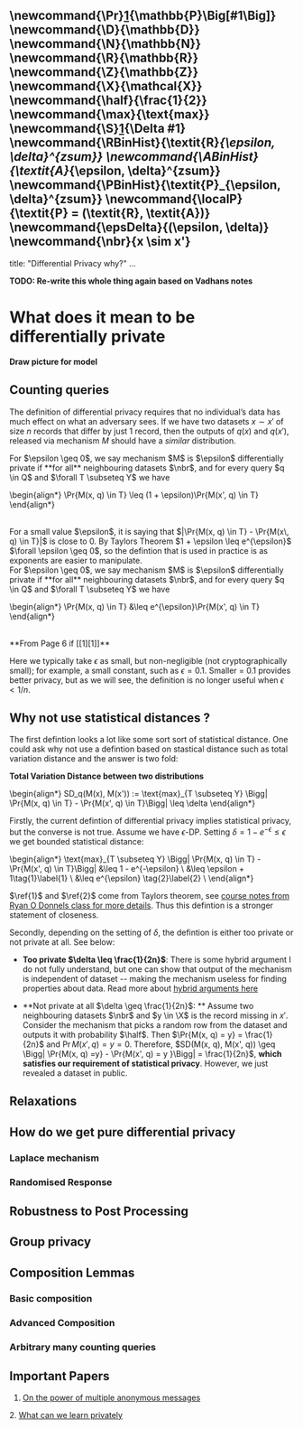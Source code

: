 \newcommand{\Pr}[1]{\mathbb{P}\Big[#1\Big]}
\newcommand{\D}{\mathbb{D}}
\newcommand{\N}{\mathbb{N}}
\newcommand{\R}{\mathbb{R}}
\newcommand{\Z}{\mathbb{Z}}
\newcommand{\X}{\mathcal{X}}
\newcommand{\half}{\frac{1}{2}}
\newcommand{\max}{\text{max}}
\newcommand{\S}[1]{\Delta #1}
\newcommand{\RBinHist}{\textit{R}_{\epsilon, \delta}^{zsum}}
\newcommand{\ABinHist}{\textit{A}_{\epsilon, \delta}^{zsum}}
\newcommand{\PBinHist}{\textit{P}_{\epsilon, \delta}^{zsum}}
\newcommand{\localP}{\textit{P} = (\textit{R}, \textit{A})}
\newcommand{\epsDelta}{(\epsilon, \delta)}
\newcommand{\nbr}{x \sim x'}
---
title: "Differential Privacy why?"
...
<div class=container>

**TODO: Re-write this whole thing again based on Vadhans notes**

# What does it mean to be differentially private

**Draw picture for model**

## Counting queries

The definition of differential privacy requires that no individual’s data has much effect on what an adversary sees. If we have two datasets $x \sim x'$ of size $n$ records that differ by just 1 record, then the outputs of $q(x)$ and $q(x')$, released via mechanism $M$ should have a *similar* distribution. 

<div class="lemma">
For $\epsilon \geq 0$, we say mechanism $M$ is $\epsilon$ differentially private if **for all** neighbouring datasets $\nbr$, and for every query $q \in Q$ and $\forall T \subseteq Y$ we have 

\begin{align*}
\Pr{M(x, q) \in T} \leq (1 + \epsilon)\Pr{M(x', q) \in T}
\end{align*} 
</div>
<br>
For a small value $\epsilon$, it is saying that $|\Pr{M(x, q) \in T} - \Pr{M(x\, q) \in T}|$ is close to 0. By Taylors Theorem $1 + \epsilon \leq e^{\epsilon}$ $\forall \epsilon \geq 0$, so the defintion that is used in practice is as exponents are easier to manipulate.

<div class="lemma">
For $\epsilon \geq 0$, we say mechanism $M$ is $\epsilon$ differentially private if **for all** neighbouring datasets $\nbr$, and for every query $q \in Q$ and $\forall T \subseteq Y$ we have 

\begin{align*}
\Pr{M(x, q) \in T} &\leq e^{\epsilon}\Pr{M(x', q) \in T}
\end{align*} 
</div>
<br>

<div class="important">
**From Page 6 if [[1][1]]**

Here we typically take $\epsilon$ as small, but non-negligible (not cryptographically small); for example, a small constant, such as $\epsilon= 0.1$. Smaller = 0.1 provides better privacy, but as we will see, the definition is no longer useful when $\epsilon < 1/n$.

</div>


## Why not use statistical distances ?

The first defintion looks a lot like some sort sort of statistical distance. One could ask why not use a defintion based on stastical distance such as total variation distance and the answer is two fold:

**Total Variation Distance between two distributions**  

\begin{align*}
SD_q(M(x), M(x')) := \text{max}_{T \subseteq Y} \Bigg| \Pr{M(x, q) \in T} - \Pr{M(x', q) \in T}\Bigg| \leq \delta
\end{align*} 


Firstly, the current defintion of differential privacy implies statistical privacy, but the converse is not true. Assume we have $\epsilon$-DP. Setting $\delta = 1 - e^{-\epsilon} \leq \epsilon$ we get bounded statistical distance:

\begin{align*}
\text{max}_{T \subseteq Y} \Bigg| \Pr{M(x, q) \in T} - \Pr{M(x', q) \in T}\Bigg| &\leq 1 - e^{-\epsilon} \\
&\leq \epsilon + 1\tag{1}\label{1} \\
&\leq e^{\epsilon} \tag{2}\label{2} \\
\end{align*} 

$\ref{1}$ and  $\ref{2}$ come from Taylors theorem, see [course notes from Ryan O Donnels class for more details](../../GraduateSchoolCourses/TCS_Toolkit-Ryan_ODonell/AsymptoticsAndGaussians/). Thus this defintion is a stronger statement of closeness.

Secondly, depending on the setting of $\delta$, the defintion is either too private or not private at all. See below:

* **Too private $\delta \leq \frac{1}{2n}$**: There is some hybrid argument I do not fully understand, but one can show that output of the mechanism is independent of dataset -- making the mechanism useless for finding properties about data. Read more about [hybrid arguments here](https://eprint.iacr.org/2021/088.pdf)


* **Not private at all $\delta \geq \frac{1}{2n}$: **  Assume two neighbouring datasets $\nbr$ and $y \in \X$ is the record missing in $x'$. Consider the mechanism that picks a random row from the dataset and outputs it with probability $\half$. Then $\Pr{M(x, q) = y} = \frac{1}{2n}$ and $\Pr{M(x', q) = y} = 0$. Therefore, $SD(M(x, q), M(x', q)) \geq \Bigg| \Pr{M(x, q) =y} - \Pr{M(x', q) = y }\Bigg| = \frac{1}{2n}$, **which satisfies our requirement of statistical privacy**. However, we just revealed a dataset in public.

## Relaxations

## How do we get pure differential privacy

### Laplace mechanism 

### Randomised Response 


## Robustness to Post Processing

## Group privacy

## Composition Lemmas 

### Basic composition

### Advanced Composition

### Arbitrary many counting queries

<!-- With probablity 1 - $\delta$. 

$$ \frac{ \P{M(x) \in T}{x}{X^n}}{ \P{M(x') \in T}{x'}{X^n}} \leq e^{\epsilon}$$

Usually $\delta = o(1/n)$ is accepted as workable or efficient. This
is saying if datasets are neighbouring, central DP gurantees that the
algorithm outputs are concentrated near each other with high probability.
 -->
<!-- ## Local Models  {#definition-localModel}

First introduced in [[2][2]]

A protocol P in the (non-interactive) local model consists of two
randomized algorithms:

* A randomiser $\textit{R}: X \rightarrow Y$ that takes as input a
  single user’s data and outputs a message.
* An analyser $\textit{A}: Y^* \rightarrow Z$ that takes as input all
  user messages and computes the output of the protocol.

We denote the protocol $\textit{P} = (\textit{R}, \textit{A})$. We
assume that the number of users n is public and available to both
$\textit{R}$ and $\textit{A}$. Let $x \in X^n$. The evaluation of the
protocol \textit{P} on input $x$

$$P(x) = (A \circ R)(x) = A\Big(R(x_1), \dots, R(x_n)\Big)$$




## Local Differential Privacy {#definition-localDP}

A local protocol $\localP$ satisfies $\epsDelta$-differential privacy
for n users if its randomizer $R : X \rightarrow Y$ is
$\epsDelta$-differentially private (for datasets of size one). In
other words, the output of the randomiser for any two inputs must be
concentrated with high probability 1 - $\delta$

$$ \frac{ \P{R(x) \in T}{x}{X}}{ \P{R(x') \in T}{x'}{X}} \leq
e^{\epsilon}$$ for all subsets $T \subseteq Y$

## Shuffled Model {#definition-shuffleModel}

A protocol $P$ in the shuffled model consists of three randomized
algorithms. The first and last algorithm is identical to the local
model. There is a middle shuffle phase. Formally,

* A randomiser $\textit{R}: X \rightarrow Y$ that takes as input a
  single user’s data and outputs a message.
* A shuffler $S : Y^* \rightarrow Y^*$. that concatenates all message
  vectors and then applies a uniformly random permutation to (the
  order of) the concatenated vector. For example, when there are three
  users each sending two messages, there are 6! permutations and all
  are equally likely to be the output of the shuffler.**NOTE: There is
  no special shuffling algorithm. It's always uniformly random on all
  permutations**
* An analyser $\textit{A}: Y^* \rightarrow Z$ that takes as input the
  shuffled messages and computes the output of the protocol.

The evaluation of the protocol $P=(R,A)$ on input $x$ is

$$P(x) = (A \circ S \circ R)(x) = A\Big(S\big[R(x_1), \dots, R(x_n)\big]\Big)$$

## Shuffle Privacy

A shuffled protocol $P = (R,A)$ satisfies $\epsDelta$-differential
privacy for $n$ users if the algorithm $(S \circ R) : X^n \rightarrow
Y^∗$ is $\epsDelta$-differentially private.

This is saying, for two neighbouring datasets $x \sim x'$, the
probability of seeing the same permutation after shuffling the outputs
of all the local randomisers is concentrated with high probability 1 -
$\delta$.

The hope is the following: Because we have this shuffle phase, perhaps
we can add a little less noise to the local randomisers thereby
getting a little bit more accuracy. 


## L1 Sensitivity 

The $l_1$-sensitivity of a function $f: \N^{|X|} \rightarrow \R^k$ is defined as 

$$\Delta f = \text{max}_{|| x - x' ||_1 \leq 1} || f(x) - f(x')||_1$$

for any $x, x' \in \N^{|X|}$. 


Simply put, for neighbouring datasets$x, x'$, what is the maximum this function can differ by. High
sensitive functions are not good differential privacy, as by changing
just one input we see big differences in outputs -- thereby providing
information about the unique input to the function.


## Laplace Mechanism {#theorem-lapIsPrivate}

** FIX TYPOS in notation of proof. Using same variables over and over** 
Given $f: \N^{|X|} \rightarrow \R^k$, then the laplace mechanism is
defined as 

$$M_L\Big(x, f(.), \epsilon \Big) = f(x) + (Y_1, \dots, Y_k)$$ where
$Y_i \sim Lap(\frac{\Delta(f)}{\epsilon})$. **The laplace mechanism
preserves pure differential privacy**

<button type="button" 
class="btn btn-info" 
data-toggle="collapse" 
data-target="#laplaceMech">Proof</button>
<div class=collapse id=laplaceMech>

Let $f_x(z)$ be the density function for $M_L\Big(x, f(.), \epsilon
\Big)$. We want to show that $\frac{f_x(z)}{f_x'(z)} \leq
e^{\epsilon}$ where $x, x'$ differ by one element only.

We have $z_i= f_i(x) + Y_i$, the only randomness is from $Y_i$, thus
we have just scaled the noise $Y_i$ by a constant. Thus $f_x(z)$ is
just a laplace random variable with mean $f_i(x)$.


\begin{align*}
\frac{f_x(z)}{f_x'(z)} &= \prod_{i=1}^k \frac{\frac{exp\{-|f_i(x) - z_i|\epsilon}{\Delta f}\}}{\frac{exp\{-|f_i(x') - z_i|\epsilon}{\Delta f}\}} \\
&= \prod_{i=1}^k exp \{ \frac{\epsilon}{\Delta f}\Big(|f_i(x') - z_i| - |z_i - f_i(x)| \Big)\} \\
&\leq \prod_{i=1}^k exp \{ \frac{\epsilon}{\Delta f}|f_i(x') - f_i(x)| \} \label{eq1}\tag{1}\\
&= exp \{ \frac{\epsilon}{\Delta f}\sum_{i=1}^k|f_i(x') - f_i(x)| \}\\
&= exp \{ \frac{\epsilon}{\Delta f}||f(x') - f(x)||_1 \} \\
&\leq exp \{ \frac{\epsilon}{\Delta f} \Delta f \} \label{eq2}\tag{2} \\
&= exp(\epsilon)
\end{align*}

$\ref{eq1}$: Triangle inequality: $|A - C| \leq |A - B| + |B - C|$

$\ref{eq2}$: Definitition of $l_1$-sensitivity
</div>

#### Binary sums or real valued sums (counting and histogram queries)

Consider the example where each member of the popuplation $x \in X$
holds a value in $\{ 0, 1\}$ or in some bounded set of integers. We
want to estimate the sum of values for the population. Then the
sensitivity for this sum query function is either 1 for binary values
or the suprenum value of the population of integers. To report sums
differentially privately, the noise needed is $O(\frac{\Delta
f}{\epsilon})$. In the case of two neighbouring histograms, the
sensitivity is given by the maximum difference between two cell
values.

### Accuracy of the Laplace Mechanism {#theorem-lapAcc}

$\alpha, \beta$ accuracy

<button type="button" 
class="btn btn-info" 
data-toggle="collapse" 
data-target="#lapAcc">Proof</button>
<div class=collapse id=lapAcc>

</div>


### Exponential noise 

Similar bounds to Laplace

\begin{align*}
\mathbb{P}\Big[ \frac{M(D) \in T}{M(D') \in T}\Big] &= e^{-\lambda(|f(X) - f(X'))} \\
&\geq e^{-\lambda(\Delta f)} \\
&\geq e^{-\epsilon}
\end{align*}

where $\epsilon = \lambda \times \Delta f$ and $\lambda$ is the rate parameter of the noise distribution. The variance of the distribution is $\frac{1}{\lambda^2} = O(\frac{1}{\epsilon^2})$

### An experiment validating the theoretical bound

Writing a computer program to validate the above theory. The
concentration inequality says that if I performed the laplace
mechanism once then - the likelihood one of my dimensions is off by
$\log \frac{k}{\beta}\frac{\Delta f}{\epsilon}$ is $\beta$. Put in
otherwords, say I did the laplace mechanism a gazillion times on my
output. Only $\beta$ fraction of times will I get a bad event. A bad
event is when the laplace mechanism leads to an output very far from
the truth. So as an experiment, I generated many noisy but private
outputs and observed how often the infinity norm went outside the
boundary of the theorem. Was it more than theory claimed or less. It
turns out when the number trials is large i.e. empirical means are
close to actual means, the bound is quite tight.

 <embed type="text/html" src="code/sample.html" width="800" height="600"> 
 
### Why do smooth distributions with fatty tails work



## Exponential Mechanism

**This is a theoretical introduction of exponential mechanism. A
practical application of such an idea can be found in making password
lists private.** <div class=intuition>While final result of [the
password list problem](../passwordLists/) is relatively uninteresting
to me, the mathematics in the papers is quite interesting to me.</div>


Consider case where output of a function is very sensitive. Outputs
like voting counts or auction prices. Adding noise to these values
could damaging results. Take for example predicting the winner of the
Balon D'or football prize. Say 30 voters voted for Cristiano Ronaldo,
and 29 voters voted for Lionel Messi. The fair action of concern is to
award Ronaldo the prize. No one really cares how close we were in
approximating the number votes in terms of infinity norm to the actual
value, as long as the right player wins. In cases like this, adding
noise is not a viable solution as there is a significant chance that
we get a terrible outcome.


What happens when an algorithm outputs values in an arbitrary range
$R$ that is not $\R^k$ for $k \geq 1$. This is what the exponential
mechanism was designed for. Given some arbitrary range $R$, the
exponential mechanism is defined with respect to some utility function
$u: \N^{|X|} \times R \rightarrow \R$.

**Do not really understand** we care only about the sensitivity of u
with respect to its database argument; it can be arbitrarily sensitive
in its range argument. <div class=intuition>What they mean is that the
$r$ is somewhat of a free parameter. Given two neighbouring datasets
$x, x'$ the sensitivity is the maximum difference in their utility:
considering all values of the range those database arguments map
to.</div>


$$\S{u} := \max_{r \in R}\max_{|| x - x'||_1 \leq 1} | u(x,r) - u(x',
r)|$$


### The mechanism {#definition--expMech}

The basic idea is given some utility function, for a given $x \in
\N^{|X|}$, we want to the mechanism to output $r \in R \propto exp
\Big( \frac{\epsilon}{2\S{u}}u(x, r)\Big)$

### Exponential Mechanism is purely private

The exponential mechanism satisfies $(\epsilon, 0)$ privacy. Thus
there is never a chance of a bad event in the privacy sphere.

<button type="button" 
class="btn btn-info" 
data-toggle="collapse" 
data-target="#expMechIsPrivate">Proof</button>
<div class=collapse id=expMechIsPrivate>


</div>

 -->
## Important Papers

[1]: https://arxiv.org/pdf/1908.11358.pdf "On the power of multiple anonymous messages"
1. [On the power of multiple anonymous messages](https://arxiv.org/pdf/1908.11358.pdf)

[2]: https://arxiv.org/pdf/0803.0924.pdf  "What can we learn privately"
2. [What can we learn privately](https://arxiv.org/pdf/0803.0924.pdf)
</div>
